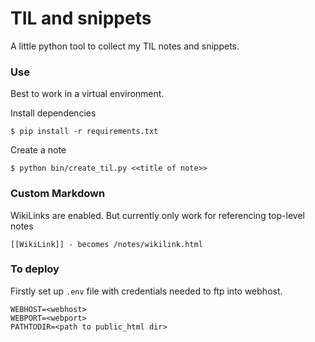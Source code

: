 # TIL and snippets

A little python tool to collect my TIL notes and snippets.

### Use

Best to work in a virtual environment.

Install dependencies

    $ pip install -r requirements.txt

Create a note

    $ python bin/create_til.py <<title of note>>

### Custom Markdown

WikiLinks are enabled. But currently only work for referencing top-level notes

    [[WikiLink]] - becomes /notes/wikilink.html

### To deploy

Firstly set up `.env` file with credentials needed to ftp into webhost.

```
WEBHOST=<webhost>
WEBPORT=<webport>
PATHTODIR=<path to public_html dir>
```
